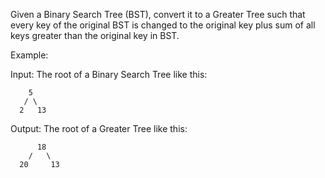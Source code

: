 Given a Binary Search Tree (BST), convert it to a Greater Tree such that every key of the original BST is changed to the original key plus sum of all keys greater than the original key in BST.

Example:

Input: The root of a Binary Search Tree like this:

        5 
       / \ 
      2   13  


Output: The root of a Greater Tree like this:

          18
        /   \
      20     13
